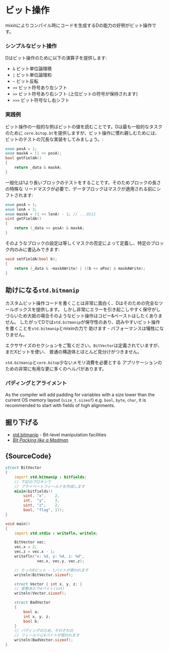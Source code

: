 # ビット操作

mixinによりコンパイル時にコードを生成するDの能力の好例がビット操作です。

### シンプルなビット操作

Dはビット操作のために以下の演算子を提供します:

- `&` ビット単位論理積
- `|` ビット単位論理和
- `~` ビット反転
- `<<`  ビット符号あり左シフト
- `>>`  ビット符号あり右シフト (上位ビットの符号が保持されます)
- `>>>` ビット符号なし右シフト

### 実践例

ビット操作の一般的な例はビットの値を読むことです。Dは最も一般的なタスクのために
`core.bitop.bt`を提供しますが、ビット操作に慣れ親しむためには、
ビットのテストの冗長な実装をしてみましょう。:

```d
enum posA = 1;
enum maskA = (1 << posA);
bool getFieldA()
{
    return _data & maskA;
}
```

一般化は1より長いブロックのテストをすることです。そのためブロックの長さの特殊な
リードマスクが必要で、データブロックはマスクが適用される前にシフトされます:

```d
enum posA = 1;
enum lenA = 3;
enum maskA = (1 << lenA) - 1; // ...0111
uint getFieldA()
{
    return (_data >> posA) & maskA;
}
```

そのようなブロックの設定は等しくマスクの否定によって定義し、特定のブロック内のみに書込みできます:

```d
void setFieldA(bool b);
{
    return (_data & ~maskAWrite) | ((b << aPos) & maskAWrite);
}
```

## 助けになる`std.bitmanip`

カスタムビット操作コードを書くことは非常に面白く、Dはそのための完全なツールボックスを提供します。
しかし非常にエラーを引き起こしやすく保守がしづらいため大抵の場合そのようなビット操作はコピー&ペーストはしたくありません。
したがってDでは`std.bitmanip`が保守性のあり、読みやすいビット操作を書くことを`std.bitmanip`とmixinの力で
助けます - パフォーマンスは犠牲になりません。

エクササイズのセクションをご覧ください。`BitVector`は定義されていますが、まだXビットを使い、
普通の構造体とほとんど見分けがつきません。

`std.bitmanip`と`core.bitop`少ないメモリ消費を必要とする
アプリケーションのための非常に有用な更に多くのヘルパがあります。

### パディングとアライメント

As the compiler will add padding for variables with a size lower than the current
OS memory layout (`size_t.sizeof`) e.g. `bool`, `byte`, `char`, it is recommended
to start with fields of high alignments.

## 掘り下げる

- [std.bitmanip](http://dlang.org/phobos/std_bitmanip.html) - Bit-level manipulation facilities
- [_Bit Packing like a Madman_](http://dconf.org/2016/talks/sechet.html)

## {SourceCode}

```d
struct BitVector
{
    import std.bitmanip : bitfields;
    // 下記のプロキシで
    // プライベートフィールドを作成します
    mixin(bitfields!(
        uint, "x",    2,
        int,  "y",    3,
        uint, "z",    2,
        bool, "flag", 1));
}

void main()
{
    import std.stdio : writefln, writeln;

    BitVector vec;
    vec.x = 2;
    vec.z = vec.x - 1;
    writefln("x: %d, y: %d, z: %d",
              vec.x, vec.y, vec.z);

    // たった8ビット - 1バイトが使われます
    writeln(BitVector.sizeof);

    struct Vector { int x, y, z; }
    // 変数あたり4バイト(int)
    writeln(Vector.sizeof);

	struct BadVector
	{
		bool a;
		int x, y, z;
		bool b;
	}
	// パディングのため、それぞれの
	// フィールドに4バイトが使われます
	writeln(BadVector.sizeof);
}
```
